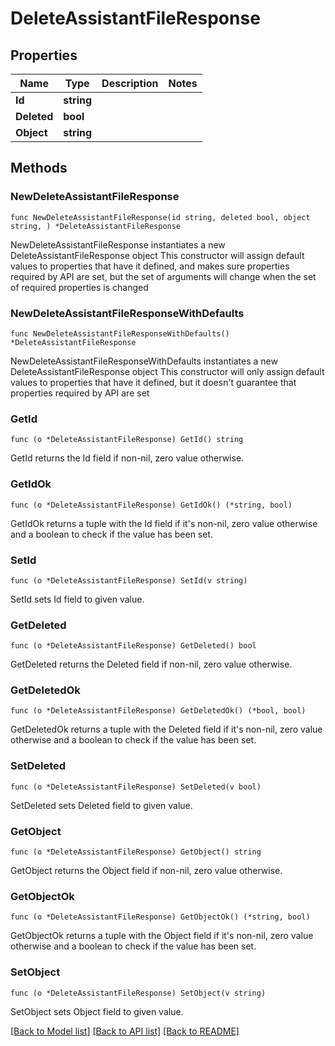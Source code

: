 # DeleteAssistantFileResponse

## Properties

Name | Type | Description | Notes
------------ | ------------- | ------------- | -------------
**Id** | **string** |  | 
**Deleted** | **bool** |  | 
**Object** | **string** |  | 

## Methods

### NewDeleteAssistantFileResponse

`func NewDeleteAssistantFileResponse(id string, deleted bool, object string, ) *DeleteAssistantFileResponse`

NewDeleteAssistantFileResponse instantiates a new DeleteAssistantFileResponse object
This constructor will assign default values to properties that have it defined,
and makes sure properties required by API are set, but the set of arguments
will change when the set of required properties is changed

### NewDeleteAssistantFileResponseWithDefaults

`func NewDeleteAssistantFileResponseWithDefaults() *DeleteAssistantFileResponse`

NewDeleteAssistantFileResponseWithDefaults instantiates a new DeleteAssistantFileResponse object
This constructor will only assign default values to properties that have it defined,
but it doesn't guarantee that properties required by API are set

### GetId

`func (o *DeleteAssistantFileResponse) GetId() string`

GetId returns the Id field if non-nil, zero value otherwise.

### GetIdOk

`func (o *DeleteAssistantFileResponse) GetIdOk() (*string, bool)`

GetIdOk returns a tuple with the Id field if it's non-nil, zero value otherwise
and a boolean to check if the value has been set.

### SetId

`func (o *DeleteAssistantFileResponse) SetId(v string)`

SetId sets Id field to given value.


### GetDeleted

`func (o *DeleteAssistantFileResponse) GetDeleted() bool`

GetDeleted returns the Deleted field if non-nil, zero value otherwise.

### GetDeletedOk

`func (o *DeleteAssistantFileResponse) GetDeletedOk() (*bool, bool)`

GetDeletedOk returns a tuple with the Deleted field if it's non-nil, zero value otherwise
and a boolean to check if the value has been set.

### SetDeleted

`func (o *DeleteAssistantFileResponse) SetDeleted(v bool)`

SetDeleted sets Deleted field to given value.


### GetObject

`func (o *DeleteAssistantFileResponse) GetObject() string`

GetObject returns the Object field if non-nil, zero value otherwise.

### GetObjectOk

`func (o *DeleteAssistantFileResponse) GetObjectOk() (*string, bool)`

GetObjectOk returns a tuple with the Object field if it's non-nil, zero value otherwise
and a boolean to check if the value has been set.

### SetObject

`func (o *DeleteAssistantFileResponse) SetObject(v string)`

SetObject sets Object field to given value.



[[Back to Model list]](../README.md#documentation-for-models) [[Back to API list]](../README.md#documentation-for-api-endpoints) [[Back to README]](../README.md)


